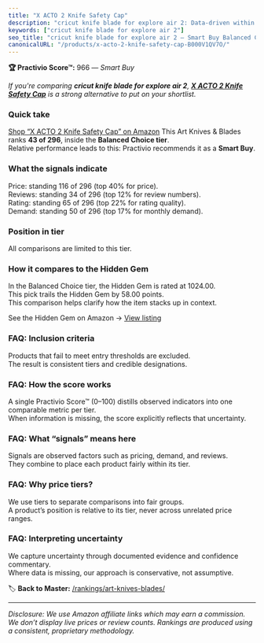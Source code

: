 ```yaml
---
title: "X ACTO 2 Knife Safety Cap"
description: "cricut knife blade for explore air 2: Data-driven within Balanced Choice ranking using the Practivio Score™. Positioned by quality, value, demand, findability,…"
keywords: ["cricut knife blade for explore air 2"]
seo_title: "cricut knife blade for explore air 2 — Smart Buy Balanced Choice (2025)"
canonicalURL: "/products/x-acto-2-knife-safety-cap-B000V1QV7O/"
---
```


**🏆 Practivio Score™:** 966 — _Smart Buy_


*If you're comparing **cricut knife blade for explore air 2**, **[X ACTO 2 Knife Safety Cap](https://www.amazon.com/dp/B000V1QV7O?tag=practivio-20)** is a strong alternative to put on your shortlist.*
### Quick take
[Shop “X ACTO 2 Knife Safety Cap” on Amazon](https://www.amazon.com/dp/B000V1QV7O?tag=practivio-20)
This Art Knives & Blades ranks **43 of 296**, inside the **Balanced Choice tier**.  
Relative performance leads to this: Practivio recommends it as a **Smart Buy**.

### What the signals indicate
Price: standing 116 of 296 (top 40% for price).  
Reviews: standing 34 of 296 (top 12% for review numbers).  
Rating: standing 65 of 296 (top 22% for rating quality).  
Demand: standing 50 of 296 (top 17% for monthly demand).

### Position in tier
All comparisons are limited to this tier.

### How it compares to the Hidden Gem
In the Balanced Choice tier, the Hidden Gem is rated at 1024.00.  
This pick trails the Hidden Gem by 58.00 points.  
This comparison helps clarify how the item stacks up in context.  

See the Hidden Gem on Amazon → [View listing](https://www.amazon.com/dp/B075NYWF5P?tag=practivio-20)

### FAQ: Inclusion criteria
Products that fail to meet entry thresholds are excluded.  
The result is consistent tiers and credible designations.

### FAQ: How the score works
A single Practivio Score™ (0–100) distills observed indicators into one comparable metric per tier.  
When information is missing, the score explicitly reflects that uncertainty.

### FAQ: What “signals” means here
Signals are observed factors such as pricing, demand, and reviews.  
They combine to place each product fairly within its tier.

### FAQ: Why price tiers?
We use tiers to separate comparisons into fair groups.  
A product’s position is relative to its tier, never across unrelated price ranges.

### FAQ: Interpreting uncertainty
We capture uncertainty through documented evidence and confidence commentary.  
Where data is missing, our approach is conservative, not assumptive.


🏷️ **Back to Master:** [/rankings/art-knives-blades/](/rankings/art-knives-blades/)

---
_Disclosure: We use Amazon affiliate links which may earn a commission. We don’t display live prices or review counts. Rankings are produced using a consistent, proprietary methodology._
